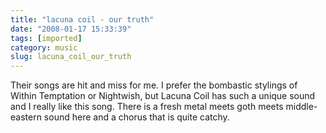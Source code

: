 ```yaml
---
title: "lacuna coil - our truth"
date: "2008-01-17 15:33:39"
tags: [imported]
category: music
slug: lacuna_coil_our_truth
---
```


Their songs are hit and miss for me. I prefer the bombastic stylings of Within Temptation or Nightwish, but Lacuna Coil has such a unique sound and I really like this song. There is a fresh metal meets goth meets middle-eastern sound here and a chorus that is quite catchy.

<object width="425" height="355"><param name="movie" value="http://www.youtube.com/v/nDaDtHMgVxM&rel=1"></param><param name="wmode" value="transparent"></param><embed src="http://www.youtube.com/v/nDaDtHMgVxM&rel=1" type="application/x-shockwave-flash" wmode="transparent" width="425" height="355"></embed></object>
